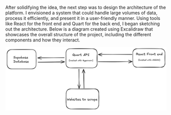 After solidifying the idea, the next step was to design the architecture of the platform. I envisioned a system that could handle large volumes of data, process it efficiently, and present it in a user-friendly manner. Using tools like React for the front end and Quart for the back end, I began sketching out the architecture. Below is a diagram created using Excalidraw that showcases the overall structure of the project, including the different components and how they interact.

![Diagram of Web Scraping Architecture](/images/NetworkDiagram.png)
